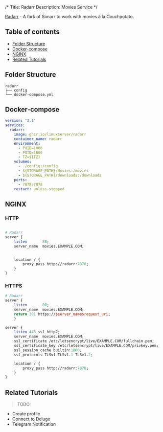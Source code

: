/*
Title: Radarr
Description: Movies Service
*/

[Radarr](https://github.com/Radarr/Radarr) - A fork of Sonarr to work with movies à la Couchpotato.

## Table of contents
- [Folder Structure](#folder-structure)
- [Docker-compose](#docker-compose)
- [NGINX](#nginx)
- [Related Tutorials](#related-tutorials)

## Folder Structure
```
radarr
├── config
└── docker-compose.yml
```

## Docker-compose
```yaml
version: "2.1"
services:
  radarr:
    image: ghcr.io/linuxserver/radarr
    container_name: radarr
    environment:
      - PUID=1000
      - PGID=1000
      - TZ=${TZ}
    volumes:
      - ./config:/config
      - ${STORAGE_PATH}/Movies:/movies
      - ${STORAGE_PATH}/downloads:/downloads
    ports:
      - 7878:7878
    restart: unless-stopped
```

## NGINX

### HTTP

```perl

# Radarr
server {
    listen       80;
    server_name  movies.EXAMPLE.COM;
    

    location / {
        proxy_pass http://radarr:7878;
    }
}
```
### HTTPS
```perl
# Radarr
server {
    listen       80;
    server_name  movies.EXAMPLE.COM;
    return 301 https://$server_name$request_uri;
    }

server {
    listen 443 ssl http2;
    server_name  movies.EXAMPLE.COM;
    ssl_certificate /etc/letsencrypt/live/EXAMPLE.COM/fullchain.pem;
    ssl_certificate_key /etc/letsencrypt/live/EXAMPLE.COM/privkey.pem;
    ssl_session_cache builtin:1000;
    ssl_protocols TLSv1 TLSv1.1 TLSv1.2;

    location / {
        proxy_pass http://radarr:7878;
    }
}
```
## Related Tutorials

> TODO:
 - Create profile
 - Connect to Deluge
 - Telegram Notification